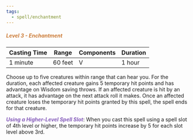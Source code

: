 ```yaml
---
tags:
  - spell/enchantment
---
```

##### *<span style="color:rgb(203, 123, 55)">Level 3 - Enchantment</span>*

|Casting Time|Range|Components|Duration|
|---|---|---|---|
|1 minute|60 feet|V|1 hour|
Choose up to five creatures within range that can hear you. For the duration, each affected creature gains 5 temporary hit points and has advantage on Wisdom saving throws. If an affected creature is hit by an attack, it has advantage on the next attack roll it makes. Once an affected creature loses the temporary hit points granted by this spell, the spell ends for that creature. 

***<span style="color:rgb(134, 93, 187)">Using a Higher-Level Spell Slot</span>***: When you cast this spell using a spell slot of 4th level or higher, the temporary hit points increase by 5 for each slot level above 3rd. 